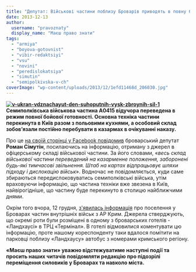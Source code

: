 ```yaml
---
title: "Депутат: Військові частини поблизу Броварів приводять в повну бойову готовність"
date: 2013-12-13
author: 
  username: "pravoznaty"
  display_name: "Маєш право знати"
tags: 
  - "armiya"
  - "boyova-gotovnist"
  - "vibir-redaktsiyi"
  - "vsu"
  - "novini"
  - "peredislokatsiya"
  - "simutin"
  - "semipolkivska-v-ch"
coverImage: "wp-content/uploads/2013/12/1efd11468d_206030.jpg"
---
```


**[![v-ukran-vdznachayut-den-suhoputnih-vysk-zbroynih-sil-1](https://mpz.brovary.org/wp-content/uploads/2013/12/v-ukran-vdznachayut-den-suhoputnih-vysk-zbroynih-sil-1.jpg)](https://mpz.brovary.org/wp-content/uploads/2013/12/v-ukran-vdznachayut-den-suhoputnih-vysk-zbroynih-sil-1.jpg)Семиполківська військова частина А0415 відучора переведена в режим повної бойової готовності. Основна техніка частини перекинута в Київ разом з польовими кухнями, а особовий склад зобов’язали постійно перебувати в казармах в очікуванні наказу.**

Про це [на своїй сторінці у Facebook повідомив](https://www.facebook.com/profile.php?id=100003085325499&hc_location=timeline) броварський депутат **Роман Сімутін**, посилаючись на інформацію, отриману з джерел в офіцерському складі військової частини. За його словами, «_весь склад військової частини переведений на казарменне положення, заборонені будь-які тимчасові звільнення. Штаб на картах відпрацьовує шляхи підходу і дислокацію військ_». Водночас не повідомляється, куди саме збираються передислоковуватись семиполківські війська, утім враховуючи інформацію, що частина техніки вже звезена в Київ, найвірогідніше, що частину буде перекинуто в столицю найближчими днями.

Окрім того вчора, 12 грудня, [з'явилась інформація](https://mpz.brovary.org/miska-vlada-maye-negayno-dati-otsinku-podiyam-v-krayini/#comment-1160144603) про поселення у Броварах частин внутрішніх військ з АР Крим. Джерела стверджують, що окремі роти були розміщені в одному з броварських готелів - «Ландхаусі» в ТРЦ «Термінал». В готелі відмовилися коментувати цю інформацію, проте нашому кореспонденту таки вдалося помітити на парковці поблизу «Ландхаусу» автобус з номерами кримського регіону.

**«Маєш право знати» уважно відстежуватиме наступні події та просить наших читачів повідомляти редакцію про підозрілі переміщення силовиків у Броварах та навколо міста.**
